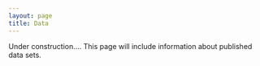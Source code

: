 ```yaml
---
layout: page
title: Data
---
```


Under construction.... This page will include information about published data sets.